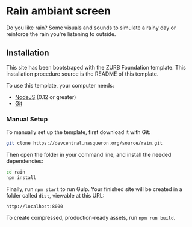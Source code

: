 # Rain ambiant screen

Do you like rain? Some visuals and sounds to simulate a rainy day or reinforce
the rain you're listening to outside.

## Installation

This site has been bootstraped with the ZURB Foundation template.
This installation procedure source is the README of this template.

To use this template, your computer needs:

- [NodeJS](https://nodejs.org/en/) (0.12 or greater)
- [Git](https://git-scm.com/)

### Manual Setup

To manually set up the template, first download it with Git:

```bash
git clone https://devcentral.nasqueron.org/source/rain.git
```

Then open the folder in your command line, and install the needed dependencies:

```bash
cd rain
npm install
```

Finally, run `npm start` to run Gulp. Your finished site will be created in a folder called `dist`, viewable at this URL:

```
http://localhost:8000
```

To create compressed, production-ready assets, run `npm run build`.

